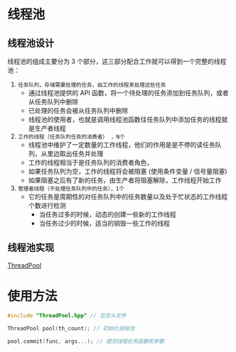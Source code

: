 




# 线程池



## 线程池设计

线程池的组成主要分为 3 个部分，这三部分配合工作就可以得到一个完整的线程池：

1.  `任务队列，存储需要处理的任务，由工作的线程来处理这些任务`
    -   通过线程池提供的 API 函数，将一个待处理的任务添加到任务队列，或者从任务队列中删除
    -   已处理的任务会被从任务队列中删除
    -   线程池的使用者，也就是调用线程池函数往任务队列中添加任务的线程就是生产者线程
2.  `工作的线程（任务队列任务的消费者） ，N个`
    -   线程池中维护了一定数量的工作线程，他们的作用是是不停的读任务队列，从里边取出任务并处理
    -   工作的线程相当于是任务队列的消费者角色，
    -   如果任务队列为空，工作的线程将会被阻塞 (使用条件变量 / 信号量阻塞)
    -   如果阻塞之后有了新的任务，由生产者将阻塞解除，工作线程开始工作
3.  `管理者线程（不处理任务队列中的任务），1个`
    -   它的任务是周期性的对任务队列中的任务数量以及处于忙状态的工作线程个数进行检测
        -   当任务过多的时候，动态的创建一些新的工作线程
        -   当任务过少的时候，适当的销毁一些工作的线程





## 线程池实现

[ThreadPool](./src/ThreadPool.hpp)

# 使用方法

```cpp
#include "ThreadPool.hpp" // 包含头文件

ThreadPool pool(th_count); // 初始化线程池

pool.commit(func, args...); // 提交线程任务函数和参数
```

